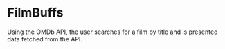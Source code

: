 # FilmBuffs
Using the OMDb API, the user searches for a film by title and is presented data fetched from the API.


